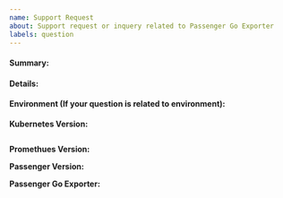 ```yaml
---
name: Support Request
about: Support request or inquery related to Passenger Go Exporter
labels: question
---
```


#### Summary:

#### Details:
<!--- Describe exactly how to reproduce the problem, using a minimal test-case -->

#### Environment (If your question is related to environment):

**Kubernetes Version:**

<!-- Please paste result of `kubectl version` -->
```bash
```

**Promethues Version:**

**Passenger Version:**

**Passenger Go Exporter:**
